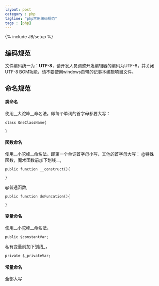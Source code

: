 ```yaml
---
layout: post
category : php
tagline: "php常用编码规范"
tags : [php]
---
```

{% include JB/setup %}

## 编码规范
文件编码统一为：__UTF-8__，请开发人员调整开发编辑器的编码为UTF-8，并关闭UTF-8 BOM功能，请不要使用windows自带的记事本编辑项目文件。

## 命名规范
#### 类命名
使用__大驼峰__命名法。即每个单词的首字母都要大写：

	class OneClassName{

	}

#### 函数命名
使用__小驼峰__命名法。即第一个单词首字母小写，其他的首字母大写：
@特殊函数，魔术函数前加下划线__,

	public function __construct(){

	}

@普通函数,
	
	public function doFuncation(){

	}

#### 变量命名
使用__小驼峰__命名法，

	public $constantVar;

私有变量前加下划线_，

	private $_privateVar;

#### 常量命名
全部大写
